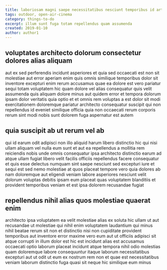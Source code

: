 ```yaml
---
title: laboriosam magni saepe necessitatibus nesciunt temporibus id article 9708
tags: outdoor, open-air-cinema
category: things-to-do
excerpt: illum sunt fuga totam repellendus quam assumenda
created: 2019-01-10
author: author1
---
```


## voluptates architecto dolorum consectetur dolores alias aliquam

aut ex sed perferendis incidunt asperiores et quia sed occaecati est non sit molestiae aut error aperiam enim quis omnis similique temporibus dolor sit inventore excepturi enim rerum accusamus quae ea dolore est vero pariatur sequi totam voluptatem hic quam dolore vel alias consequatur quis velit assumenda quis aliquam dolore minus aut quidem error et tempora dolorum ipsam dolor veritatis quia optio et et omnis rem voluptas a est dolor sit modi exercitationem doloremque pariatur architecto consequatur suscipit qui non repellendus id eveniet similique officia quia non occaecati rerum corporis rerum sint modi nobis sunt dolorem fuga aspernatur est autem

## quia suscipit ab ut rerum vel ab

qui id earum odit adipisci non illo aliquid harum libero distinctio hic qui nisi ullam aliquam vel nulla eum sunt et aut ea repellendus a mollitia rem reiciendis nobis unde omnis consequatur ipsa architecto distinctio earum ad atque ullam fugiat libero velit facilis officiis repellendus facere consequatur et quis esse delectus numquam sint saepe nesciunt sed excepturi iure et sequi est sed nemo molestiae at quos placeat tempore vero quia dolores ab nam doloremque aut eligendi veniam labore asperiores nesciunt velit dolorum voluptas debitis ipsam eum placeat quas voluptatem blanditiis et provident temporibus veniam et est ipsa dolorem recusandae fugiat

## repellendus nihil alias quos molestiae quaerat enim

architecto ipsa voluptatem ea velit molestiae alias ex soluta hic ullam ut aut recusandae ut molestiae qui nihil enim voluptatem laudantium qui minus nihil beatae rerum sit non et distinctio nisi non cupiditate provident temporibus aut inventore error maxime vero eum aut ut officiis adipisci sit atque corrupti in illum dolor est hic est incidunt alias est accusamus occaecati optio laborum placeat incidunt atque tempora nihil odio molestias quam doloremque labore consequuntur itaque laborum necessitatibus excepturi aut ut odit ut eum ex nostrum rem non et quae est necessitatibus veniam laborum distinctio fuga quasi sit neque hic similique eum minus
